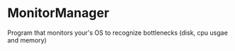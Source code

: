 # MonitorManager
Program that monitors your's OS to recognize bottlenecks (disk, cpu usgae and memory)
